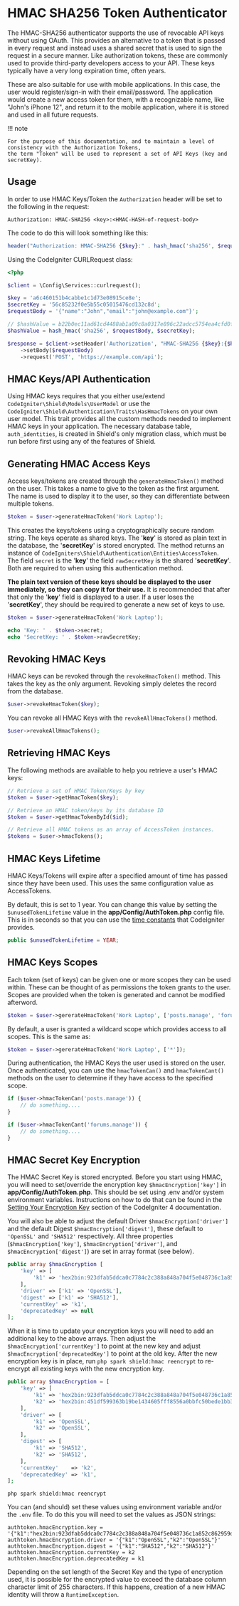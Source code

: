 # HMAC SHA256 Token Authenticator

The HMAC-SHA256 authenticator supports the use of revocable API keys without using OAuth. This provides
an alternative to a token that is passed in every request and instead uses a shared secret that is used to sign
the request in a secure manner. Like authorization tokens, these are commonly used to provide third-party developers
access to your API. These keys typically have a very long expiration time, often years.

These are also suitable for use with mobile applications. In this case, the user would register/sign-in
with their email/password. The application would create a new access token for them, with a recognizable
name, like "John's iPhone 12", and return it to the mobile application, where it is stored and used
in all future requests.

!!! note

    For the purpose of this documentation, and to maintain a level of consistency with the Authorization Tokens,
    the term "Token" will be used to represent a set of API Keys (key and secretKey).

## Usage

In order to use HMAC Keys/Token the `Authorization` header will be set to the following in the request:

```
Authorization: HMAC-SHA256 <key>:<HMAC-HASH-of-request-body>
```

The code to do this will look something like this:

```php
header("Authorization: HMAC-SHA256 {$key}:" . hash_hmac('sha256', $requestBody, $secretKey));
```

Using the CodeIgniter CURLRequest class:

```php
<?php

$client = \Config\Services::curlrequest();

$key = 'a6c460151b4cabbe1c1d73e08915ce8e';
$secretKey = '56c85232f0e5b55c05015476cd132c8d';
$requestBody = '{"name":"John","email":"john@example.com"}';

// $hashValue = b22b0ec11ad61cd4488ab1a09c8a0317e896c22adcc5754ea4cfd0f903a0f8c2
$hashValue = hash_hmac('sha256', $requestBody, $secretKey);

$response = $client->setHeader('Authorization', "HMAC-SHA256 {$key}:{$hashValue}")
    ->setBody($requestBody)
    ->request('POST', 'https://example.com/api');
```

## HMAC Keys/API Authentication

Using HMAC keys requires that you either use/extend `CodeIgniter\Shield\Models\UserModel` or
use the `CodeIgniter\Shield\Authentication\Traits\HasHmacTokens` on your own user model. This trait
provides all the custom methods needed to implement HMAC keys in your application. The necessary
database table, `auth_identities`, is created in Shield's only migration class, which must be run
before first using any of the features of Shield.

## Generating HMAC Access Keys

Access keys/tokens are created through the `generateHmacToken()` method on the user. This takes a name to
give to the token as the first argument. The name is used to display it to the user, so they can
differentiate between multiple tokens.

```php
$token = $user->generateHmacToken('Work Laptop');
```

This creates the keys/tokens using a cryptographically secure random string. The keys operate as shared keys.
The '**key**' is stored as plain text in the database, the '**secretKey**' is stored encrypted. The method returns an
instance of `CodeIgniters\Shield\Authentication\Entities\AccessToken`. The field `secret` is the '**key**' the field
`rawSecretKey` is the shared '**secretKey**'. Both are required to when using this authentication method.

**The plain text version of these keys should be displayed to the user immediately, so they can copy it for
their use.** It is recommended that after that only the '**key**' field is displayed to a user.  If a user loses the
'**secretKey**', they should be required to generate a new set of keys to use.

```php
$token = $user->generateHmacToken('Work Laptop');

echo 'Key: ' . $token->secret;
echo 'SecretKey: ' . $token->rawSecretKey;
```

## Revoking HMAC Keys

HMAC keys can be revoked through the `revokeHmacToken()` method. This takes the key as the only
argument. Revoking simply deletes the record from the database.

```php
$user->revokeHmacToken($key);
```

You can revoke all HMAC Keys with the `revokeAllHmacTokens()` method.

```php
$user->revokeAllHmacTokens();
```

## Retrieving HMAC Keys

The following methods are available to help you retrieve a user's HMAC keys:

```php
// Retrieve a set of HMAC Token/Keys by key
$token = $user->getHmacToken($key);

// Retrieve an HMAC token/keys by its database ID
$token = $user->getHmacTokenById($id);

// Retrieve all HMAC tokens as an array of AccessToken instances.
$tokens = $user->hmacTokens();
```

## HMAC Keys Lifetime

HMAC Keys/Tokens will expire after a specified amount of time has passed since they have been used.
This uses the same configuration value as AccessTokens.

By default, this is set to 1 year. You can change this value by setting the `$unusedTokenLifetime`
value in the **app/Config/AuthToken.php** config file. This is in seconds so that you can use the
[time constants](https://codeigniter.com/user_guide/general/common_functions.html#time-constants)
that CodeIgniter provides.

```php
public $unusedTokenLifetime = YEAR;
```

## HMAC Keys Scopes

Each token (set of keys) can be given one or more scopes they can be used within. These can be thought of as
permissions the token grants to the user. Scopes are provided when the token is generated and
cannot be modified afterword.

```php
$token = $user->gererateHmacToken('Work Laptop', ['posts.manage', 'forums.manage']);
```

By default, a user is granted a wildcard scope which provides access to all scopes. This is the
same as:

```php
$token = $user->gererateHmacToken('Work Laptop', ['*']);
```

During authentication, the HMAC Keys the user used is stored on the user. Once authenticated, you
can use the `hmacTokenCan()` and `hmacTokenCant()` methods on the user to determine if they have access
to the specified scope.

```php
if ($user->hmacTokenCan('posts.manage')) {
    // do something....
}

if ($user->hmacTokenCant('forums.manage')) {
    // do something....
}
```

## HMAC Secret Key Encryption

The HMAC Secret Key is stored encrypted.  Before you start using HMAC, you will need to set/override the encryption key
`$hmacEncryption['key']` in **app/Config/AuthToken.php**. This should be set using .env and/or system environment variables.
Instructions on how to do that can be found in the
[Setting Your Encryption Key](https://codeigniter.com/user_guide/libraries/encryption.html#setting-your-encryption-key)
section of the CodeIgniter 4 documentation.

You will also be able to adjust the default Driver `$hmacEncryption['driver']` and the default Digest
`$hmacEncryption['digest']`, these default to `'OpenSSL'` and `'SHA512'` respectively. All three properties (`$hmacEncryption['key']`,
`$hmacEncryption['driver']`, and `$hmacEncryption['digest']`) are set in array format (see below).

```php
public array $hmacEncryption [
    'key' => [
        'k1' => 'hex2bin:923dfab5ddca0c7784c2c388a848a704f5e048736c1a852c862959da62ade8c7',
    ],
    'driver' => ['k1' => 'OpenSSL'],
    'digest' => ['k1' => 'SHA512'],
    'currentKey' => 'k1',
    'deprecatedKey' => null
];
```

When it is time to update your encryption keys you will need to add an additional key to the above arrays. Then adjust
the `$hmacEncryption['currentKey']` to point at the new key and adjust `$hmacEncryption['deprecatedKey']` to point at the
old key.  After the new encryption key is in place, run `php spark shield:hmac reencrypt` to re-encrypt all existing keys
with the new encryption key.

```php
public array $hmacEncryption = [
    'key' => [
        'k1' => 'hex2bin:923dfab5ddca0c7784c2c388a848a704f5e048736c1a852c862959da62ade8c7',
        'k2' => 'hex2bin:451df599363b19be1434605fff8556a0bbfc50bede1bb33793dcde4d97fce4b0',
    ],
    'driver' => [
        'k1' => 'OpenSSL',
        'k2' => 'OpenSSL',
    ],
    'digest' => [
        'k1' => 'SHA512',
        'k2' => 'SHA512',
    ],
    'currentKey'    => 'k2',
    'deprecatedKey' => 'k1',
];
```

```shell
php spark shield:hmac reencrypt
```

You can (and should) set these values using environment variable and/or the `.env` file. To do this you will need to set
the values as JSON strings:

```dotenv
authtoken.hmacEncryption.key = '{"k1":"hex2bin:923dfab5ddca0c7784c2c388a848a704f5e048736c1a852c862959da62ade8c7","k2":"hex2bin:451df599363b19be1434605fff8556a0bbfc50bede1bb33793dcde4d97fce4b0"}'
authtoken.hmacEncryption.driver = '{"k1":"OpenSSL","k2":"OpenSSL"}'
authtoken.hmacEncryption.digest = '{"k1":"SHA512","k2":"SHA512"}'
authtoken.hmacEncryption.currentKey = k2
authtoken.hmacEncryption.deprecatedKey = k1
```

Depending on the set length of the Secret Key and the type of encryption used, it is possible for the encrypted value to
exceed the database column character limit of 255 characters.  If this happens, creation of a new HMAC identity will
throw a `RuntimeException`.
